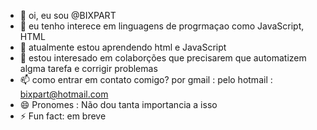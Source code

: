 - 👋 oi, eu sou @BIXPART
- 👀 eu tenho interece em linguagens de progrmaçao como JavaScript, HTML
- 🌱 atualmente estou aprendendo html e JavaScript
- 💞️ estou interesado em colaborções que precisarem que automatizem algma tarefa e corrigir problemas
- 📫 como entrar em contato comigo? por gmail : pelo hotmail : bixpart@hotmail.com
- 😄 Pronomes : Não dou tanta importancia a isso
- ⚡ Fun fact: em breve

<!---
BIXPART/BIXPART is a ✨ special ✨ repository because its `README.md` (this file) appears on your GitHub profile.
You can click the Preview link to take a look at your changes.
--->

